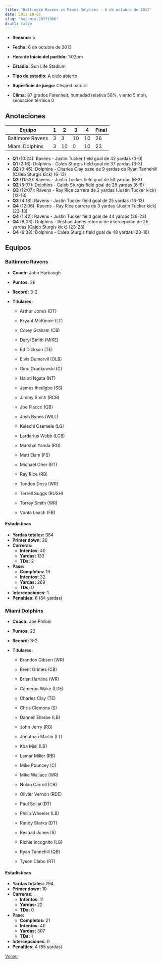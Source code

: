 ```yaml
---
title: "Baltimore Ravens vs Miami Dolphins - 6 de octubre de 2013"
date: 2013-10-06
slug: "bal-mia-20131006"
draft: false
---
```


* **Semana:** 5
* **Fecha:** 6 de octubre de 2013

* **Hora de Inicio del partido:** 1:02pm
* **Estadio:** Sun Life Stadium
* **Tipo de estadio:** A cielo abierto
* **Superficie de juego:** Césped natural
* **Clima:** 87 grados Farenheit, humedad relativa 56%, viento 5 mph, sensación térmica 0





## Anotaciones
| Equipo | 1 | 2 | 3 | 4 | Final |
|--------|---|---|---|---|-------|
| Baltimore Ravens  | 3 | 3 | 10 | 10  | 26 |
| Miami Dolphins  | 3 | 10 | 0 | 10  | 23 |
* **Q1** (10:24): Ravens - Justin Tucker field goal de 42 yardas (3-0)
* **Q1** (2:16): Dolphins - Caleb Sturgis field goal de 37 yardas (3-3)
* **Q2** (0:46): Dolphins - Charles Clay pase de 9 yardas de Ryan Tannehill (Caleb Sturgis kick) (6-13)
* **Q2** (11:52): Ravens - Justin Tucker field goal de 50 yardas (6-3)
* **Q2** (8:07): Dolphins - Caleb Sturgis field goal de 25 yardas (6-6)
* **Q3** (12:07): Ravens - Ray Rice carrera de 2 yardas (Justin Tucker kick) (13-13)
* **Q3** (4:18): Ravens - Justin Tucker field goal de 25 yardas (16-13)
* **Q4** (12:06): Ravens - Ray Rice carrera de 3 yardas (Justin Tucker kick) (23-13)
* **Q4** (1:42): Ravens - Justin Tucker field goal de 44 yardas (26-23)
* **Q4** (8:03): Dolphins - Reshad Jones retorno de intercepción de 25 yardas (Caleb Sturgis kick) (23-23)
* **Q4** (9:38): Dolphins - Caleb Sturgis field goal de 48 yardas (23-16)


## Equipos


### Baltimore Ravens
* **Coach:** John Harbaugh
* **Puntos:** 26
* **Record:** 3-2
* **Titulares:** 

  * Arthur Jones (DT) 

  * Bryant McKinnie (LT) 

  * Corey Graham (CB) 

  * Daryl Smith (MIKE) 

  * Ed Dickson (TE) 

  * Elvis Dumervil (OLB) 

  * Gino Gradkowski (C) 

  * Haloti Ngata (NT) 

  * James Ihedigbo (SS) 

  * Jimmy Smith (RCB) 

  * Joe Flacco (QB) 

  * Josh Bynes (WILL) 

  * Kelechi Osemele (LG) 

  * Lardarius Webb (LCB) 

  * Marshal Yanda (RG) 

  * Matt Elam (FS) 

  * Michael Oher (RT) 

  * Ray Rice (RB) 

  * Tandon Doss (WR) 

  * Terrell Suggs (RUSH) 

  * Torrey Smith (WR) 

  * Vonta Leach (FB) 

#### Estadísticas
* **Yardas totales:** 384
* **Primer down:** 20
* **Carreras:**
  * **Intentos:** 40
  * **Yardas:** 133
  * **TDs:** 2
* **Pase:**
  * **Completos:** 19
  * **Intentos:** 32
  * **Yardas:** 269
  * **TDs:** 0
* **Intercepciones:** 1
* **Penalties:** 6 (64 yardas)

### Miami Dolphins
* **Coach:** Joe Philbin
* **Puntos:** 23
* **Record:** 3-2
* **Titulares:** 

  * Brandon Gibson (WR) 

  * Brent Grimes (CB) 

  * Brian Hartline (WR) 

  * Cameron Wake (LDE) 

  * Charles Clay (TE) 

  * Chris Clemons (S) 

  * Dannell Ellerbe (LB) 

  * John Jerry (RG) 

  * Jonathan Martin (LT) 

  * Koa Misi (LB) 

  * Lamar Miller (RB) 

  * Mike Pouncey (C) 

  * Mike Wallace (WR) 

  * Nolan Carroll (CB) 

  * Olivier Vernon (RDE) 

  * Paul Soliai (DT) 

  * Philip Wheeler (LB) 

  * Randy Starks (DT) 

  * Reshad Jones (S) 

  * Richie Incognito (LG) 

  * Ryan Tannehill (QB) 

  * Tyson Clabo (RT) 

#### Estadísticas
* **Yardas totales:** 294
* **Primer down:** 10
* **Carreras:**
  * **Intentos:** 11
  * **Yardas:** 22
  * **TDs:** 0
* **Pase:**
  * **Completos:** 21
  * **Intentos:** 40
  * **Yardas:** 307
  * **TDs:** 1
* **Intercepciones:** 0
* **Penalties:** 4 (65 yardas)


[Volver](/historia/2013)
